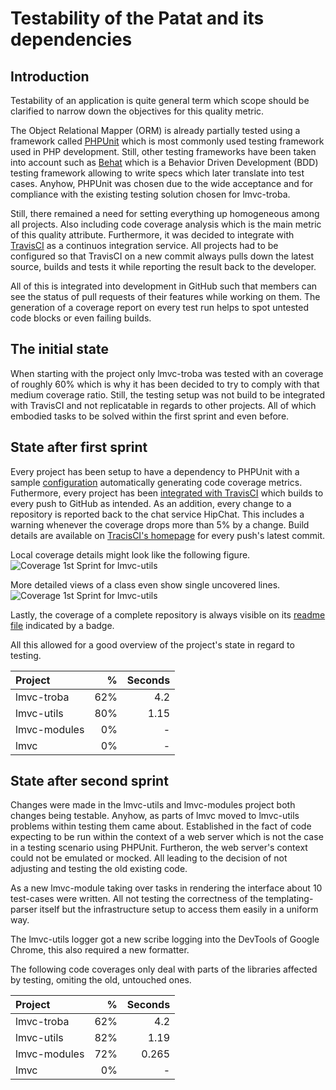 # Testability of the Patat and its dependencies

## Introduction

Testability of an application is quite general term which scope should be clarified to narrow down the objectives for this quality metric.

The Object Relational Mapper (ORM) is already partially tested using a framework called [PHPUnit](http://phpunit.de/manual/current/en/index.html) which is most commonly used testing framework used in PHP development. Still, other testing frameworks have been taken into account such as [Behat](http://behat.org) which is a Behavior Driven Development (BDD) testing framework allowing to write specs which later translate into test cases.
Anyhow, PHPUnit was chosen due to the wide acceptance and for compliance with the existing testing solution chosen for lmvc-troba.

Still, there remained a need for setting everything up homogeneous among all projects. Also including code coverage analysis which is the main metric of this quality attribute. Furthermore, it was decided to integrate with [TravisCI](http://travis-ci.org) as a continuos integration service. All projects had to be configured so that TravisCI on a new commit always pulls down the latest source, builds and tests it while reporting the result back to the developer.

All of this is integrated into development in GitHub such that members can see the status of pull requests of their features while working on them. The generation of a coverage report on every test run helps to spot untested code blocks or even failing builds.

## The initial state

When starting with the project only lmvc-troba was tested with an coverage of roughly 60% which is why it has been decided to try to comply with that medium coverage ratio.
Still, the testing setup was not build to be integrated with TravisCI and not replicatable in regards to other projects.
All of which embodied tasks to be solved within the first sprint and even before.

## State after first sprint

Every project has been setup to have a dependency to PHPUnit with a sample [configuration](https://github.com/SEP007/lmvc-troba/blob/master/tests/phpunit.xml) automatically generating code coverage metrics. Futhermore, every project has been [integrated with TravisCI](https://github.com/SEP007/lmvc-modules/blob/master/.travis.yml) which builds to every push to GitHub as intended. As an addition, every change to a repository is reported back to the chat service HipChat. This includes a warning whenever the coverage drops more than 5% by a change. Build details are available on [TracisCI's homepage](https://travis-ci.org/SEP007/lmvc-modules/builds) for every push's latest commit.

Local coverage details might look like the following figure.
![Coverage 1st Sprint for lmvc-utils](https://raw.github.com/SEP007/resources/master/quality-metrics/testability/resources/coverage-utils-1st-sprint.jpg)

More detailed views of a class even show single uncovered lines.
![Coverage 1st Sprint for lmvc-utils](https://raw.github.com/SEP007/resources/master/quality-metrics/testability/resources/coverage-utils-1st-sprint-details.jpg)

Lastly, the coverage of a complete repository is always visible on its [readme file](https://github.com/sep007/lmvc-troba) indicated by a badge.

All this allowed for a good overview of the project's state in regard to testing.

| Project       | %     | Seconds  |
| :------------ | -----:| --------:|
| lmvc-troba    |   62% |      4.2 |
| lmvc-utils    |   80% |     1.15 |
| lmvc-modules  |    0% |        - |
| lmvc          |    0% |        - |

## State after second sprint

Changes were made in the lmvc-utils and lmvc-modules project both changes being testable. Anyhow, as parts of lmvc moved to lmvc-utils problems within testing them came about. Established in the fact of code expecting to be run within the context of a web server which is not the case in a testing scenario using PHPUnit. Furtheron, the web server's context could not be emulated or mocked. All leading to the decision of not adjusting and testing the old existing code.

As a new lmvc-module taking over tasks in rendering the interface about 10 test-cases were written. All not testing the correctness of the templating-parser itself but the infrastructure setup to access them easily in a uniform way.

The lmvc-utils logger got a new scribe logging into the DevTools of Google Chrome, this also required a new formatter.

The following code coverages only deal with parts of the libraries affected by testing, omiting the old, untouched ones.

| Project       | %     | Seconds  |
| :------------ | -----:| --------:|
| lmvc-troba    |   62% |      4.2 |
| lmvc-utils    |   82% |     1.19 |
| lmvc-modules  |   72% |    0.265 |
| lmvc          |    0% |        - |
